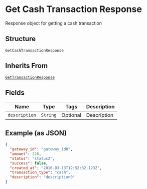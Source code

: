 
# Get Cash Transaction Response

Response object for getting a cash transaction

## Structure

`GetCashTransactionResponse`

## Inherits From

[`GetTransactionResponse`](../../doc/models/get-transaction-response.md)

## Fields

| Name | Type | Tags | Description |
|  --- | --- | --- | --- |
| `description` | `String` | Optional | Description |

## Example (as JSON)

```json
{
  "gateway_id": "gateway_id0",
  "amount": 226,
  "status": "status2",
  "success": false,
  "created_at": "2016-03-13T12:52:32.123Z",
  "transaction_type": "cash",
  "description": "description0"
}
```

